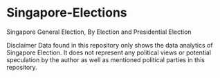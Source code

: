 # Singapore-Elections
Singapore General Election, By Election and Presidential Election


Disclaimer
Data found in this repository only shows the data analytics of Singapore Election. It does not represent any political views or potential speculation by the author as well as mentioned political parties in this repository.
